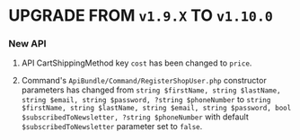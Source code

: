 # UPGRADE FROM `v1.9.X` TO `v1.10.0`

### New API

1. API CartShippingMethod key `cost` has been changed to `price`.

2. Command's `ApiBundle/Command/RegisterShopUser.php` constructor parameters has changed from 
   `string $firstName, string $lastName, string $email, string $password, ?string $phoneNumber`
    to
   `string $firstName, string $lastName, string $email, string $password, bool $subscribedToNewsletter, ?string $phoneNumber`
    with default `$subscribedToNewsletter` parameter set to `false`.
